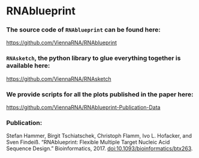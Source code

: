 # RNAblueprint

### The source code of `RNAblueprint` can be found here:
https://github.com/ViennaRNA/RNAblueprint


### `RNAsketch`, the python library to glue everything together is available here:
https://github.com/ViennaRNA/RNAsketch


### We provide scripts for all the plots published in the paper here:
https://github.com/ViennaRNA/RNAblueprint-Publication-Data

### Publication:
Stefan Hammer, Birgit Tschiatschek, Christoph Flamm, Ivo L. Hofacker, and Sven Findeiß. “RNAblueprint: Flexible Multiple Target Nucleic Acid Sequence Design.” Bioinformatics, 2017. [doi:10.1093/bioinformatics/btx263](https://doi.org/10.1093/bioinformatics/btx263).
